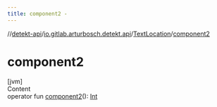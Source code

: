 ```yaml
---
title: component2 -
---
```

//[detekt-api](../../index.md)/[io.gitlab.arturbosch.detekt.api](../index.md)/[TextLocation](index.md)/[component2](component2.md)



# component2  
[jvm]  
Content  
operator fun [component2](component2.md)(): [Int](https://kotlinlang.org/api/latest/jvm/stdlib/kotlin/-int/index.html)  



